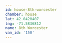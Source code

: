 ```yaml
---
id: house-8th-worcester
chamber: house
lat: 42.0420407
lng: -71.5836812
name: 8th Worcester
van_id: '150'
---
```

